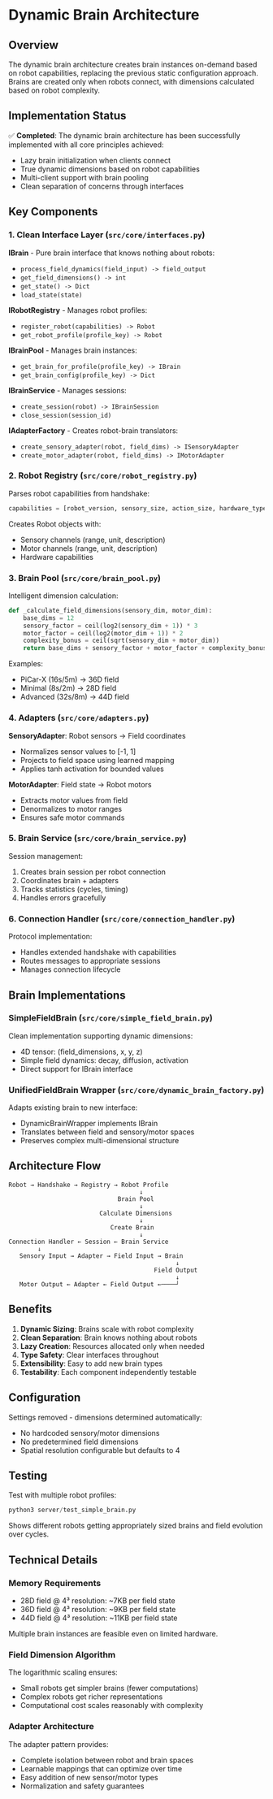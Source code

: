 # Dynamic Brain Architecture

## Overview

The dynamic brain architecture creates brain instances on-demand based on robot capabilities, replacing the previous static configuration approach. Brains are created only when robots connect, with dimensions calculated based on robot complexity.

## Implementation Status

✅ **Completed**: The dynamic brain architecture has been successfully implemented with all core principles achieved:
- Lazy brain initialization when clients connect
- True dynamic dimensions based on robot capabilities
- Multi-client support with brain pooling
- Clean separation of concerns through interfaces

## Key Components

### 1. Clean Interface Layer (`src/core/interfaces.py`)

**IBrain** - Pure brain interface that knows nothing about robots:
- `process_field_dynamics(field_input) -> field_output`
- `get_field_dimensions() -> int`
- `get_state() -> Dict`
- `load_state(state)`

**IRobotRegistry** - Manages robot profiles:
- `register_robot(capabilities) -> Robot`
- `get_robot_profile(profile_key) -> Robot`

**IBrainPool** - Manages brain instances:
- `get_brain_for_profile(profile_key) -> IBrain`
- `get_brain_config(profile_key) -> Dict`

**IBrainService** - Manages sessions:
- `create_session(robot) -> IBrainSession`
- `close_session(session_id)`

**IAdapterFactory** - Creates robot-brain translators:
- `create_sensory_adapter(robot, field_dims) -> ISensoryAdapter`
- `create_motor_adapter(robot, field_dims) -> IMotorAdapter`

### 2. Robot Registry (`src/core/robot_registry.py`)

Parses robot capabilities from handshake:
```python
capabilities = [robot_version, sensory_size, action_size, hardware_type, capabilities_mask]
```

Creates Robot objects with:
- Sensory channels (range, unit, description)
- Motor channels (range, unit, description)
- Hardware capabilities

### 3. Brain Pool (`src/core/brain_pool.py`)

Intelligent dimension calculation:
```python
def _calculate_field_dimensions(sensory_dim, motor_dim):
    base_dims = 12
    sensory_factor = ceil(log2(sensory_dim + 1)) * 3
    motor_factor = ceil(log2(motor_dim + 1)) * 2
    complexity_bonus = ceil(sqrt(sensory_dim + motor_dim))
    return base_dims + sensory_factor + motor_factor + complexity_bonus
```

Examples:
- PiCar-X (16s/5m) → 36D field
- Minimal (8s/2m) → 28D field
- Advanced (32s/8m) → 44D field

### 4. Adapters (`src/core/adapters.py`)

**SensoryAdapter**: Robot sensors → Field coordinates
- Normalizes sensor values to [-1, 1]
- Projects to field space using learned mapping
- Applies tanh activation for bounded values

**MotorAdapter**: Field state → Robot motors
- Extracts motor values from field
- Denormalizes to motor ranges
- Ensures safe motor commands

### 5. Brain Service (`src/core/brain_service.py`)

Session management:
1. Creates brain session per robot connection
2. Coordinates brain + adapters
3. Tracks statistics (cycles, timing)
4. Handles errors gracefully

### 6. Connection Handler (`src/core/connection_handler.py`)

Protocol implementation:
- Handles extended handshake with capabilities
- Routes messages to appropriate sessions
- Manages connection lifecycle

## Brain Implementations

### SimpleFieldBrain (`src/core/simple_field_brain.py`)

Clean implementation supporting dynamic dimensions:
- 4D tensor: (field_dimensions, x, y, z)
- Simple field dynamics: decay, diffusion, activation
- Direct support for IBrain interface

### UnifiedFieldBrain Wrapper (`src/core/dynamic_brain_factory.py`)

Adapts existing brain to new interface:
- DynamicBrainWrapper implements IBrain
- Translates between field and sensory/motor spaces
- Preserves complex multi-dimensional structure

## Architecture Flow

```
Robot → Handshake → Registry → Robot Profile
                                    ↓
                              Brain Pool
                                    ↓
                         Calculate Dimensions
                                    ↓
                            Create Brain
                                    ↓
Connection Handler ← Session ← Brain Service
        ↓
   Sensory Input → Adapter → Field Input → Brain
                                              ↓
                                        Field Output
                                              ↓
   Motor Output ← Adapter ← Field Output ←────┘
```

## Benefits

1. **Dynamic Sizing**: Brains scale with robot complexity
2. **Clean Separation**: Brain knows nothing about robots
3. **Lazy Creation**: Resources allocated only when needed
4. **Type Safety**: Clear interfaces throughout
5. **Extensibility**: Easy to add new brain types
6. **Testability**: Each component independently testable

## Configuration

Settings removed - dimensions determined automatically:
- No hardcoded sensory/motor dimensions
- No predetermined field dimensions
- Spatial resolution configurable but defaults to 4

## Testing

Test with multiple robot profiles:
```python
python3 server/test_simple_brain.py
```

Shows different robots getting appropriately sized brains and field evolution over cycles.

## Technical Details

### Memory Requirements

- 28D field @ 4³ resolution: ~7KB per field state
- 36D field @ 4³ resolution: ~9KB per field state  
- 44D field @ 4³ resolution: ~11KB per field state

Multiple brain instances are feasible even on limited hardware.

### Field Dimension Algorithm

The logarithmic scaling ensures:
- Small robots get simpler brains (fewer computations)
- Complex robots get richer representations
- Computational cost scales reasonably with complexity

### Adapter Architecture

The adapter pattern provides:
- Complete isolation between robot and brain spaces
- Learnable mappings that can optimize over time
- Easy addition of new sensor/motor types
- Normalization and safety guarantees